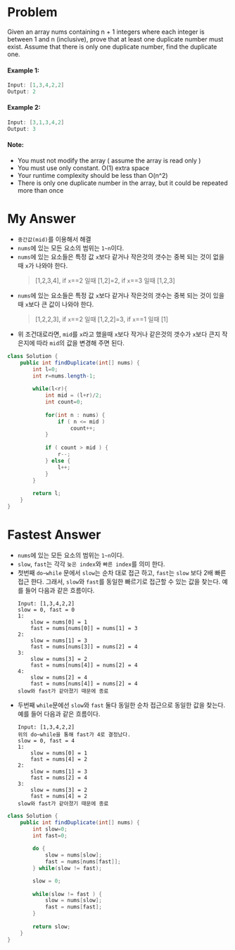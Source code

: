 # Problem

Given an array nums containing n + 1 integers where each integer is between 1 and n (inclusive), prove that at least one duplicate number must exist. Assume that there is only one duplicate number, find the duplicate one.

#### Example 1:

```swift
Input: [1,3,4,2,2]
Output: 2
```

#### Example 2:

```swift
Input: [3,1,3,4,2]
Output: 3
```

#### Note:

* You must not modify the array ( assume the array is read only )
* You must use only constant. O(1) extra space
* Your runtime complexity should be less than O(n^2)
* There is only one duplicate number in the array, but it could be repeated more than once


# My Answer
  
* `중간값(mid)`를 이용해서 해결
* `nums`에 있는 모든 요소의 범위는 `1~n`이다.
* `nums`에 있는 요소들은 특정 값 `x`보다 같거나 작은것의 갯수는 중복 되는 것이 없을때 `x`가 나와야 한다.
    > [1,2,3,4], if `x`==2 일때 [1,2]=2, if `x`==3 일때 [1,2,3]
* `nums`에 있는 요소들은 특정 값 `x`보다 같거나 작은것의 갯수는 중복 되는 것이 있을때 `x`보다 큰 값이 나와야 한다.
    > [1,2,2,3], if `x`==2 일때 [1,2,2]=3, if `x`==1 일때 [1]
* 위 조건대로라면, `mid`를 `x`라고 했을때 `x`보다 작거나 같은것의 갯수가 `x`보다 큰지 작은지에 따라 `mid`의 값을 변경해 주면 된다.

```java
class Solution {
    public int findDuplicate(int[] nums) {
        int l=0;
        int r=nums.length-1;
        
        while(l<r){
            int mid = (l+r)/2;
            int count=0;    
            
            for(int n : nums) {
                if ( n <= mid )
                    count++;         
            }
            
            if ( count > mid ) {
                r--;
            } else {
                l++;
            }            
        }
        
        return l;        
    }
}
```

# Fastest Answer

* `nums`에 있는 모든 요소의 범위는 `1~n`이다.
* `slow`, `fast`는 각각 `늦은 index`와 `빠른 index`를 의미 한다.
* 첫번째 `do~while` 문에서 `slow`는 순차 대로 접근 하고, `fast`는 `slow` 보다 2배 빠른 접근 한다. 그래서, `slow`와 `fast`를 동일한 빠르기로 접근할 수 있는 값을 찾는다. 예를 들어 다음과 같은 흐름이다.
    ```
    Input: [1,3,4,2,2]
    slow = 0, fast = 0
    1:
        slow = nums[0] = 1
        fast = nums[nums[0]] = nums[1] = 3
    2:
        slow = nums[1] = 3
        fast = nums[nums[3]] = nums[2] = 4
    3:
        slow = nums[3] = 2
        fast = nums[nums[4]] = nums[2] = 4
    4:
        slow = nums[2] = 4
        fast = nums[nums[4]] = nums[2] = 4
    slow와 fast가 같아졌기 때문에 종료
    ```
* 두번째 `while`문에선 `slow`와 `fast` 둘다 동일한 순차 접근으로 동일한 값을 찾는다. 예를 들어 다음과 같은 흐름이다.
    ```
    Input: [1,3,4,2,2]
    위의 do~while을 통해 fast가 4로 결정났다.
    slow = 0, fast = 4
    1:
        slow = nums[0] = 1
        fast = nums[4] = 2
    2:
        slow = nums[1] = 3
        fast = nums[2] = 4
    3:
        slow = nums[3] = 2
        fast = nums[4] = 2
    slow와 fast가 같아졌기 때문에 종료
    ```

```java
class Solution {
    public int findDuplicate(int[] nums) {
        int slow=0;
        int fast=0;
        
        do {
            slow = nums[slow];
            fast = nums[nums[fast]];
        } while(slow != fast);

        slow = 0;
        
        while(slow != fast ) {
            slow = nums[slow];
            fast = nums[fast];
        }
        
        return slow;
    }
}
```

